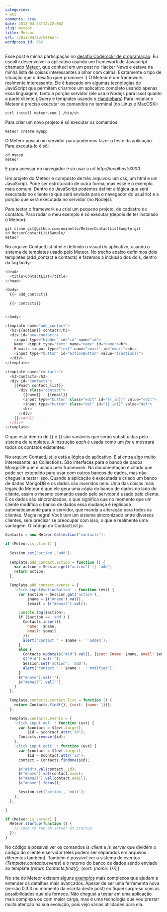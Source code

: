 ```yaml
---
categories:
- etc
comments: true
date: 2012-04-23T14:22:06Z
slug: meteor
title: Meteor
url: /2012/04/23/meteor/
wordpress_id: 962
---
```


Esse post é minha participação no [desafio Coderockr de programação](http://www.coderockr.com/blog/2012/04/desafio-de-programacao/).
Eu escolhi desenvolver o aplicativo usando um framework de Javascript chamado [Meteor](http://meteor.com/), que conheci em um post no Hacker News e estava na minha lista de coisas interessantes a olhar com calma. Exatamente o tipo de situação que o desafio quer promover :)
O Meteor é um framework realmente interessante. Ele é baseado em algumas tecnologias de JavaScript que permitem criarmos um aplicativo completo usando apenas essa linguagem, tanto a porção servidor (ele usa o Nodejs para isso) quanto a parte cliente (jQuery e templates usando o [Handlebars](http://www.handlebarsjs.com/))
Para instalar o Meteor é preciso executar os comandos no terminal (no Linux e MacOSX):

```
curl install.meteor.com | /bin/sh
```

Para criar um novo projeto é só executar os comandos:

```
meteor create myapp
```

O Meteor possui um servidor para podermos fazer o teste da aplicação. Para executá-lo é só:

```
cd myapp
meteor
```

E para acessar no navegador é só usar a url _http://localhost:3000_

Um projeto do Meteor é composto de três arquivos: um css, um html e um JavaScript. Pode ser estruturado de outra forma, mas esse é o exemplo mais comum. Dentro do JavaScript podemos definir a lógica que será executada no cliente (e que será enviada para o navegador do usuário) e a porção que será executada no servidor (no Nodejs).

Para testar o framework eu criei um pequeno projeto, de cadastro de contatos. Para rodar o meu exemplo é só executar (depois de ter instalado o Meteor):

```
git clone git@github.com:eminetto/MeteorContactListSample.git
cd MeteorContactListSample/
meteor
```

No arquivo ContactList.html é definido o visual do aplicativo, usando o sistema de templates usado pelo Meteor. No trecho abaixo definimos dois templates (add_contact e contacts) e fazemos a inclusão dos dois, dentro da tag body:

``` javascript
<head>
  <title>ContactList</title>
</head>

<body>
  {{> add_contact}}

  {{> contacts}}


</body>

<template name="add_contact">
  <h3>{{action}} contact</h3>
  <div id="new-contact">
    <input type="hidden" id="id" name="id">
    Name: <input type="text" name="name" id="name"><br>
    E-mail: <input type="text" name="email" id="email"><br>
    <input type="button" id="actionButton" value="{{action}}">
  </div>
</template>

<template name="contacts">
  <h3>Contacts</h3>
  <div id="contacts">
    {{#each contact_list}}
      <div class="contact">
        {{name}} - {{email}} 
        <input type="button" class="edit" id="{{_id}}" value="edit">
        <input type="button" class="del" id="{{_id}}" value="del">
        <br>
      </div>
    {{/each}}
  </div>
</template>
```

O que está dentro de {{ e }} são variáveis que serão substituídas pelo sistema de templates. A instrução _each_ é usada como um _for_ e mostrará todos os contatos existentes.

No arquivo ContactList.js está a lógica do aplicativo. E aí entra algo muito interessante: as Collections. São interfaces para o banco de dados MongoDB que é usado pelo framework. Na documentação é citado que pode ser extendido para usar com outros bancos de dados, mas não cheguei a testar isso. Quando a aplicação é executada é criado um banco de dados MongoDB e os dados são inseridos nele. Uma das coisas mais legais do Meteor é que ele gera uma cópia do banco de dados no lado do cliente, assim o mesmo comando usado pelo servidor é usado pelo cliente. E os dados são sincronizados, o que significa que no momento que um cliente modifica o banco de dados essa mudança é replicada automaticamente para o servidor, que manda a alteração para todos os clientes. Magia negra! Você tem um sistema sincronizado entre diversos clientes, sem precisar se preocupar com isso, o que é realmente uma vantagem.
O código do ContactList.js:

``` javascript
Contacts = new Meteor.Collection("contacts");

if (Meteor.is_client) {
  
  Session.set('action','add');
  
  Template.add_contact.action = function () {
    var action = Session.get("action") || "add";  
    return action;
  };

  Template.add_contact.events = {
    'click input#actionButton' : function (evt) {
      var $action = Session.get('action'),
          $name = $("#name").val(),
          $email = $("#email").val();

      console.log($action);
      if ($action == 'add') {
        Contacts.insert({
          name:  $name,
          email: $email 
        });
        alert('contact ' + $name +  ' added');
      }
      else {
        Contacts.update($("#id").val(), {$set: {name: $name, email: $email}});
        $("#id").val('');
        Session.set('action', 'add');
        alert('contact ' + $name +  ' modified');
      }
      $("#name").val('');
      $("#email").val('');
    }
  };

  Template.contacts.contact_list = function () {
    return Contacts.find({}, {sort: {name: 1}});
  };

  Template.contacts.events = {
    'click input.del' : function (evt) {
      var $contact = $(evt.target),
          $id = $contact.attr('id');
      Contacts.remove($id);
    },
    'click input.edit' : function (evt) {
      var $contact = $(evt.target),
          $id = $contact.attr('id');
      contact = Contacts.findOne($id);

      $("#id").val(contact._id);
      $("#name").val(contact.name);
      $("#email").val(contact.email);
      $("#name").focus();

      Session.set('action', 'edit');
    },
  };

}

if (Meteor.is_server) {
  Meteor.startup(function () {
    // code to run on server at startup
  });
}
```

No código é possível ver os comandos _is_client_ e _is_server_ que dividem o código do cliente e servidor (eles podem ser separados em arquivos diferentes também). Também é possível ver o sistema de eventos (_Template.contacts.events_) e o retorno do banco de dados sendo enviado ao template (_return Contacts.find({}, {sort: {name: 1}});_)

No site do Meteor existem alguns [exemplos](http://meteor.com/examples/leaderboard) mais complexos que ajudam a entender os detalhes mais avançados. 
Apesar de ser uma ferramenta nova (versão 0.3.3 no momento da escrita deste post) eu fiquei surpreso com as possibilidades que ela fornece. Não cheguei a testar em uma aplicação mais complexa ou com maior carga, mas é uma tecnologia que vou prestar muita atenção na sua evolução, pois vejo várias utilidades para ela. 

